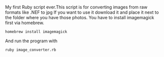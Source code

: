 My first Ruby script ever.This script is for converting images from raw formats like .NEF to jpg
If you want to use it download it and place it next to the folder where you have those photos. 
You have to install imagemagick first via homebrew.

```
homebrew install imagemagick
```

And run the program with 
```
ruby image_converter.rb
```


